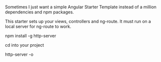 Sometimes I just want a simple Angular Starter Template instead of a million dependencies and npm packages. 

This starter sets up your views, controllers and ng-route. It must run on a local server for ng-route to work. 

npm install -g http-server

cd into your project

http-server -o



